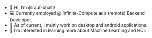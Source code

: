 - 👋 Hi, I’m @rauf-bhatti!
- 💻 Currently employed @ Infinite-Compute as a (remote) Backend Developer.
- 🔧 As of current, I mainly work on desktop and android applications.
- 👀 I’m interested in learning more about Machine Learning and HCI.

<!---
rauf-bhatti/rauf-bhatti is a ✨ special ✨ repository because its `README.md` (this file) appears on your GitHub profile.
You can click the Preview link to take a look at your changes.
--->
